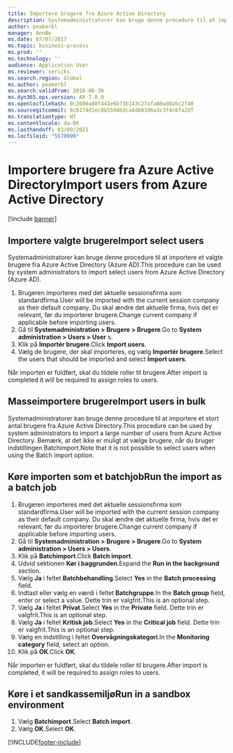 ```yaml
---
title: Importere brugere fra Azure Active Directory
description: Systemadministratorer kan bruge denne procedure til at importere valgte brugere manuelt eller til at importere et stort antal brugere fra Azure Active Directory.
author: peakerbl
manager: AnnBe
ms.date: 07/07/2017
ms.topic: business-process
ms.prod: ''
ms.technology: ''
audience: Application User
ms.reviewer: sericks
ms.search.region: Global
ms.author: peakerbl
ms.search.validFrom: 2016-06-30
ms.dyn365.ops.version: AX 7.0.0
ms.openlocfilehash: 0c2600ad8f441e6b73b143c27afa08ad0a5c2748
ms.sourcegitcommit: 6cb174d1ec8b55946dca4db03d6a3c3f4c6fa2df
ms.translationtype: HT
ms.contentlocale: da-DK
ms.lasthandoff: 03/09/2021
ms.locfileid: "5570999"
---
```

# <a name="import-users-from-azure-active-directory"></a><span data-ttu-id="6d0cb-103">Importere brugere fra Azure Active Directory</span><span class="sxs-lookup"><span data-stu-id="6d0cb-103">Import users from Azure Active Directory</span></span>

[!include [banner](../../includes/banner.md)]

## <a name="import-select-users"></a><span data-ttu-id="6d0cb-104">Importere valgte brugere</span><span class="sxs-lookup"><span data-stu-id="6d0cb-104">Import select users</span></span>

<span data-ttu-id="6d0cb-105">Systemadministratorer kan bruge denne procedure til at importere et valgte brugere fra Azure Active Directory (Azure AD).</span><span class="sxs-lookup"><span data-stu-id="6d0cb-105">This procedure can be used by system administrators to import select users from Azure Active Directory (Azure AD).</span></span>

1. <span data-ttu-id="6d0cb-106">Brugeren importeres med det aktuelle sessionsfirma som standardfirma.</span><span class="sxs-lookup"><span data-stu-id="6d0cb-106">User will be imported with the current session company as their default company.</span></span> <span data-ttu-id="6d0cb-107">Du skal ændre det aktuelle firma, hvis det er relevant, før du importerer brugere.</span><span class="sxs-lookup"><span data-stu-id="6d0cb-107">Change current company if applicable before importing users.</span></span>
2. <span data-ttu-id="6d0cb-108">Gå til **Systemadministration > Brugere > Brugere**.</span><span class="sxs-lookup"><span data-stu-id="6d0cb-108">Go to **System administration > Users > User** s.</span></span>
3. <span data-ttu-id="6d0cb-109">Klik på **Importér brugere**.</span><span class="sxs-lookup"><span data-stu-id="6d0cb-109">Click **Import users**.</span></span>
4. <span data-ttu-id="6d0cb-110">Vælg de brugere, der skal importeres, og vælg **Importér brugere**.</span><span class="sxs-lookup"><span data-stu-id="6d0cb-110">Select the users that should be imported and select **Import users**.</span></span>

<span data-ttu-id="6d0cb-111">Når importen er fuldført, skal du tildele roller til brugere.</span><span class="sxs-lookup"><span data-stu-id="6d0cb-111">After import is completed it will be required to assign roles to users.</span></span>

## <a name="import-users-in-bulk"></a><span data-ttu-id="6d0cb-112">Masseimportere brugere</span><span class="sxs-lookup"><span data-stu-id="6d0cb-112">Import users in bulk</span></span>

<span data-ttu-id="6d0cb-113">Systemadministratorer kan bruge denne procedure til at importere et stort antal brugere fra Azure Active Directory.</span><span class="sxs-lookup"><span data-stu-id="6d0cb-113">This procedure can be used by system administrators to import a large number of users from Azure Active Directory.</span></span>
<span data-ttu-id="6d0cb-114">Bemærk, at det ikke er muligt at vælge brugere, når du bruger indstillingen Batchimport.</span><span class="sxs-lookup"><span data-stu-id="6d0cb-114">Note that it is not possible to select users when using the Batch import option.</span></span>

## <a name="run-the-import-as-a-batch-job"></a><span data-ttu-id="6d0cb-115">Køre importen som et batchjob</span><span class="sxs-lookup"><span data-stu-id="6d0cb-115">Run the import as a batch job</span></span>
1. <span data-ttu-id="6d0cb-116">Brugeren importeres med det aktuelle sessionsfirma som standardfirma.</span><span class="sxs-lookup"><span data-stu-id="6d0cb-116">User will be imported with the current session company as their default company.</span></span> <span data-ttu-id="6d0cb-117">Du skal ændre det aktuelle firma, hvis det er relevant, før du importerer brugere.</span><span class="sxs-lookup"><span data-stu-id="6d0cb-117">Change current company if applicable before importing users.</span></span>
2. <span data-ttu-id="6d0cb-118">Gå til **Systemadministration > Brugere > Brugere**.</span><span class="sxs-lookup"><span data-stu-id="6d0cb-118">Go to **System administration > Users > Users**.</span></span>
3. <span data-ttu-id="6d0cb-119">Klik på **Batchimport**.</span><span class="sxs-lookup"><span data-stu-id="6d0cb-119">Click **Batch import**.</span></span>
4. <span data-ttu-id="6d0cb-120">Udvid sektionen **Kør i baggrunden**.</span><span class="sxs-lookup"><span data-stu-id="6d0cb-120">Expand the **Run in the background** section.</span></span>
4. <span data-ttu-id="6d0cb-121">Vælg **Ja** i feltet **Batchbehandling**.</span><span class="sxs-lookup"><span data-stu-id="6d0cb-121">Select **Yes** in the **Batch processing** field.</span></span>
6. <span data-ttu-id="6d0cb-122">Indtast eller vælg en værdi i feltet **Batchgruppe**.</span><span class="sxs-lookup"><span data-stu-id="6d0cb-122">In the **Batch group** field, enter or select a value.</span></span> <span data-ttu-id="6d0cb-123">Dette trin er valgfrit.</span><span class="sxs-lookup"><span data-stu-id="6d0cb-123">This is an optional step.</span></span>  
7. <span data-ttu-id="6d0cb-124">Vælg **Ja** i feltet **Privat**.</span><span class="sxs-lookup"><span data-stu-id="6d0cb-124">Select **Yes** in the **Private** field.</span></span> <span data-ttu-id="6d0cb-125">Dette trin er valgfrit.</span><span class="sxs-lookup"><span data-stu-id="6d0cb-125">This is an optional step.</span></span>  
8. <span data-ttu-id="6d0cb-126">Vælg **Ja** i feltet **Kritisk job**.</span><span class="sxs-lookup"><span data-stu-id="6d0cb-126">Select **Yes** in the **Critical job** field.</span></span> <span data-ttu-id="6d0cb-127">Dette trin er valgfrit.</span><span class="sxs-lookup"><span data-stu-id="6d0cb-127">This is an optional step.</span></span>  
9. <span data-ttu-id="6d0cb-128">Vælg en indstilling i feltet **Overvågningskategori**.</span><span class="sxs-lookup"><span data-stu-id="6d0cb-128">In the **Monitoring category** field, select an option.</span></span>
10. <span data-ttu-id="6d0cb-129">Klik på **OK**.</span><span class="sxs-lookup"><span data-stu-id="6d0cb-129">Click **OK**.</span></span>

<span data-ttu-id="6d0cb-130">Når importen er fuldført, skal du tildele roller til brugere.</span><span class="sxs-lookup"><span data-stu-id="6d0cb-130">After import is completed, it will be required to assign roles to users.</span></span>

## <a name="run-in-a-sandbox-environment"></a><span data-ttu-id="6d0cb-131">Køre i et sandkassemiljø</span><span class="sxs-lookup"><span data-stu-id="6d0cb-131">Run in a sandbox environment</span></span>
1. <span data-ttu-id="6d0cb-132">Vælg **Batchimport**.</span><span class="sxs-lookup"><span data-stu-id="6d0cb-132">Select **Batch import**.</span></span>
2. <span data-ttu-id="6d0cb-133">Vælg **OK**.</span><span class="sxs-lookup"><span data-stu-id="6d0cb-133">Select **OK**.</span></span>


[!INCLUDE[footer-include](../../../../includes/footer-banner.md)]